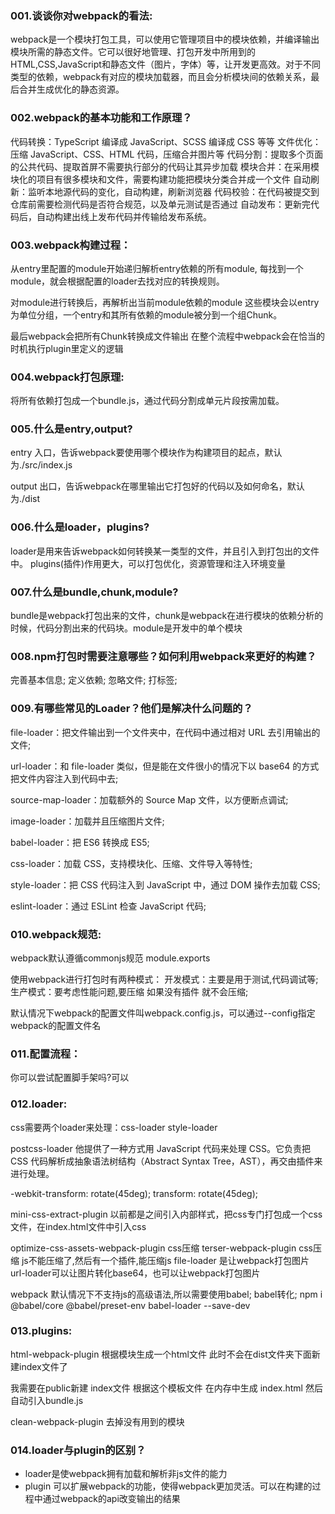 ### 001.谈谈你对webpack的看法:

webpack是一个模块打包工具，可以使用它管理项目中的模块依赖，并编译输出模块所需的静态文件。它可以很好地管理、打包开发中所用到的HTML,CSS,JavaScript和静态文件（图片，字体）等，让开发更高效。对于不同类型的依赖，webpack有对应的模块加载器，而且会分析模块间的依赖关系，最后合并生成优化的静态资源。

### 002.webpack的基本功能和工作原理？

代码转换：TypeScript 编译成 JavaScript、SCSS 编译成 CSS 等等
 文件优化：压缩 JavaScript、CSS、HTML 代码，压缩合并图片等
 代码分割：提取多个页面的公共代码、提取首屏不需要执行部分的代码让其异步加载
 模块合并：在采用模块化的项目有很多模块和文件，需要构建功能把模块分类合并成一个文件
 自动刷新：监听本地源代码的变化，自动构建，刷新浏览器
 代码校验：在代码被提交到仓库前需要检测代码是否符合规范，以及单元测试是否通过
 自动发布：更新完代码后，自动构建出线上发布代码并传输给发布系统。

### 003.webpack构建过程：

从entry里配置的module开始递归解析entry依赖的所有module, 每找到一个module，就会根据配置的loader去找对应的转换规则。

对module进行转换后，再解析出当前module依赖的module 这些模块会以entry为单位分组，一个entry和其所有依赖的module被分到一个组Chunk。

最后webpack会把所有Chunk转换成文件输出 在整个流程中webpack会在恰当的时机执行plugin里定义的逻辑

### 004.webpack打包原理:

将所有依赖打包成一个bundle.js，通过代码分割成单元片段按需加载。

### 005.什么是entry,output?

entry 入口，告诉webpack要使用哪个模块作为构建项目的起点，默认为./src/index.js

output 出口，告诉webpack在哪里输出它打包好的代码以及如何命名，默认为./dist

### 006.什么是loader，plugins?

loader是用来告诉webpack如何转换某一类型的文件，并且引入到打包出的文件中。
 plugins(插件)作用更大，可以打包优化，资源管理和注入环境变量

### 007.什么是bundle,chunk,module?

bundle是webpack打包出来的文件，chunk是webpack在进行模块的依赖分析的时候，代码分割出来的代码块。module是开发中的单个模块

### 008.npm打包时需要注意哪些？如何利用webpack来更好的构建？

完善基本信息;
 定义依赖;
 忽略文件;
 打标签;

### 009.有哪些常见的Loader？他们是解决什么问题的？

file-loader：把文件输出到一个文件夹中，在代码中通过相对 URL 去引用输出的文件;

url-loader：和 file-loader 类似，但是能在文件很小的情况下以 base64 的方式把文件内容注入到代码中去;

source-map-loader：加载额外的 Source Map 文件，以方便断点调试;

image-loader：加载并且压缩图片文件;

babel-loader：把 ES6 转换成 ES5;

css-loader：加载 CSS，支持模块化、压缩、文件导入等特性;

style-loader：把 CSS 代码注入到 JavaScript 中，通过 DOM 操作去加载 CSS;

eslint-loader：通过 ESLint 检查 JavaScript 代码;

### 010.webpack规范:

webpack默认遵循commonjs规范  module.exports

使用webpack进行打包时有两种模式：
 开发模式：主要是用于测试,代码调试等;
 生产模式：要考虑性能问题,要压缩  如果没有插件 就不会压缩;

默认情况下webpack的配置文件叫webpack.config.js，可以通过--config指定webpack的配置文件名

### 011.配置流程：

你可以尝试配置脚手架吗?可以

### 012.loader:

css需要两个loader来处理：css-loader   style-loader

postcss-loader  他提供了一种方式用 JavaScript 代码来处理 CSS。它负责把 CSS 代码解析成抽象语法树结构（Abstract Syntax Tree，AST），再交由插件来进行处理。

-webkit-transform: rotate(45deg); transform: rotate(45deg);

mini-css-extract-plugin     以前都是之间引入内部样式，把css专门打包成一个css文件，在index.html文件中引入css

optimize-css-assets-webpack-plugin   css压缩
 terser-webpack-plugin  css压缩  js不能压缩了,然后有一个插件,能压缩js
 file-loader  是让webpack打包图片
 url-loader可以让图片转化base64，也可以让webpack打包图片

webpack 默认情况下不支持js的高级语法,所以需要使用babel;
 babel转化;   npm i @babel/core @babel/preset-env babel-loader --save-dev

### 013.plugins:

html-webpack-plugin  根据模块生成一个html文件  此时不会在dist文件夹下面新建index文件了

我需要在public新建 index文件
 根据这个模板文件  在内存中生成 index.html  然后自动引入bundle.js

clean-webpack-plugin  去掉没有用到的模块

### 014.loader与plugin的区别？

- loader是使webpack拥有加载和解析非js文件的能力
- plugin 可以扩展webpack的功能，使得webpack更加灵活。可以在构建的过程中通过webpack的api改变输出的结果